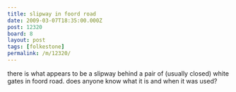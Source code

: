 ```yaml
---
title: slipway in foord road
date: 2009-03-07T18:35:00.000Z
post: 12320
board: 8
layout: post
tags: [folkestone]
permalink: /m/12320/
---
```

there is what appears to be a slipway behind a pair of (usually closed) white gates in foord road. does anyone know what it is and when it was used?

